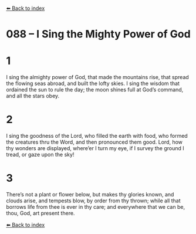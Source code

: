 [⬅️ Back to index](../README.md)

# 088 – I Sing the Mighty Power of God


# 1
I sing the almighty power of God,
that made the mountains rise,
that spread the flowing seas abroad,
and built the lofty skies.
I sing the wisdom that ordained
the sun to rule the day;
the moon shines full at God’s command,
and all the stars obey.

# 2
I sing the goodness of the Lord,
who filled the earth with food,
who formed the creatures thru the Word,
and then pronounced them good.
Lord, how thy wonders are displayed,
where’er I turn my eye,
if I survey the ground I tread,
or gaze upon the sky!

# 3
There’s not a plant or flower below,
but makes thy glories known,
and clouds arise, and tempests blow,
by order from thy thrown;
while all that borrows life from thee
is ever in thy care;
and everywhere that we can be,
thou, God, art present there.

[⬅️ Back to index](../README.md)
